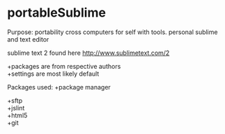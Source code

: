 portableSublime
===============

Purpose: portability cross computers for self with tools. 
personal sublime and text editor


sublime text 2 found here http://www.sublimetext.com/2

+packages are from respective authors  
+settings are most likely default 
 
Packages used:
+package manager

+sftp  
+jslint  
+html5   
+git  
  
